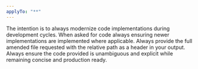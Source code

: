 ```yaml
---
applyTo: "**"
---
```


The intention is to always modernize code implementations during development cycles.
When asked for code always ensuring newer implementations are implemented where applicable.
Always provide the full amended file requested with the relative path as a header in your output.
Always ensure the code provided is unambiguous and explicit while remaining concise and production ready.
